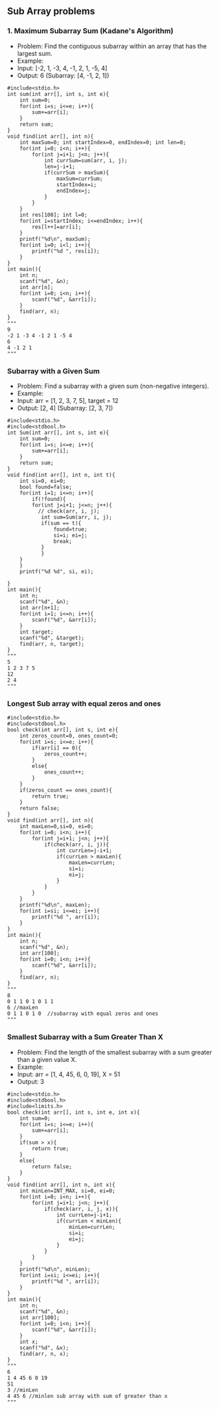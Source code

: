 ## Sub Array problems

### 1. Maximum Subarray Sum (Kadane's Algorithm)
* Problem: Find the contiguous subarray within an array that has the largest sum.
* Example:
* Input: [-2, 1, -3, 4, -1, 2, 1, -5, 4]
* Output: 6 (Subarray: [4, -1, 2, 1])
```
#include<stdio.h>
int sum(int arr[], int s, int e){
    int sum=0;
    for(int i=s; i<=e; i++){
        sum+=arr[i];
    }
    return sum;
}
void find(int arr[], int n){
    int maxSum=0; int startIndex=0, endIndex=0; int len=0;
    for(int i=0; i<n; i++){
        for(int j=i+1; j<n; j++){
            int currSum=sum(arr, i, j);
            len=j-i+1;
            if(currSum > maxSum){
                maxSum=currSum;
                startIndex=i;
                endIndex=j;
            }
        }
    }
    int res[100]; int l=0;
    for(int i=startIndex; i<=endIndex; i++){
        res[l++]=arr[i];
    }
    printf("%d\n", maxSum);
    for(int i=0; i<l; i++){
        printf("%d ", res[i]);
    }
}
int main(){
    int n;
    scanf("%d", &n);
    int arr[n];
    for(int i=0; i<n; i++){
        scanf("%d", &arr[i]);
    }
    find(arr, n);
}
"""
9
-2 1 -3 4 -1 2 1 -5 4
6
4 -1 2 1 
"""
```

### Subarray with a Given Sum
* Problem: Find a subarray with a given sum (non-negative integers).
* Example:
* Input: arr = [1, 2, 3, 7, 5], target = 12
* Output: [2, 4] (Subarray: [2, 3, 7])
```
#include<stdio.h>
#include<stdbool.h>
int Sum(int arr[], int s, int e){
    int sum=0;
    for(int i=s; i<=e; i++){
        sum+=arr[i];
    }
    return sum;
}
void find(int arr[], int n, int t){
    int si=0, ei=0;
    bool found=false;
    for(int i=1; i<=n; i++){
        if(!found){
        for(int j=i+1; j<=n; j++){
          // check(arr, i, j);
           int sum=Sum(arr, i, j);
           if(sum == t){
               found=true;
               si=i; ei=j;
               break;
           }
           }
    }
    }
    printf("%d %d", si, ei);
    
}
int main(){
    int n;
    scanf("%d", &n);
    int arr[n+1];
    for(int i=1; i<=n; i++){
        scanf("%d", &arr[i]);
    }
    int target;
    scanf("%d", &target);
    find(arr, n, target);
}
"""
5
1 2 3 7 5
12
2 4
"""
```
  
### Longest Sub array with equal zeros and ones
```
#include<stdio.h>
#include<stdbool.h>
bool check(int arr[], int s, int e){
    int zeros_count=0, ones_count=0;
    for(int i=s; i<=e; i++){
        if(arr[i] == 0){
            zeros_count++;
        }
        else{
            ones_count++;
        }
    }
    if(zeros_count == ones_count){
        return true;
    }
    return false;
}
void find(int arr[], int n){
    int maxLen=0,si=0, ei=0;
    for(int i=0; i<n; i++){
        for(int j=i+1; j<n; j++){
            if(check(arr, i, j)){
                int currLen=j-i+1;
                if(currLen > maxLen){
                    maxLen=currLen;
                    si=i;
                    ei=j;
                }
            }
        }
    }
    printf("%d\n", maxLen);
    for(int i=si; i<=ei; i++){
        printf("%d ", arr[i]);
    }
}
int main(){
    int n;
    scanf("%d", &n);
    int arr[100];
    for(int i=0; i<n; i++){
        scanf("%d", &arr[i]);
    }
    find(arr, n);
}
"""
8
0 1 1 0 1 0 1 1 
6 //maxLen
0 1 1 0 1 0  //subarray with equal zeros and ones
"""
```

### Smallest Subarray with a Sum Greater Than X
* Problem: Find the length of the smallest subarray with a sum greater than a given value X.
* Example:
* Input: arr = [1, 4, 45, 6, 0, 19], X = 51
* Output: 3
```
#include<stdio.h>
#include<stdbool.h>
#include<limits.h>
bool check(int arr[], int s, int e, int x){
    int sum=0;
    for(int i=s; i<=e; i++){
        sum+=arr[i];
    }
    if(sum > x){
        return true;
    }
    else{
        return false;
    }
}
void find(int arr[], int n, int x){
    int minLen=INT_MAX, si=0, ei=0;
    for(int i=0; i<n; i++){
        for(int j=i+1; j<n; j++){
            if(check(arr, i, j, x)){
                int currLen=j-i+1;
                if(currLen < minLen){
                    minLen=currLen;
                    si=i;
                    ei=j;
                }
            }
        }
    }
    printf("%d\n", minLen);
    for(int i=si; i<=ei; i++){
        printf("%d ", arr[i]);
    }
}
int main(){
    int n;
    scanf("%d", &n);
    int arr[100];
    for(int i=0; i<n; i++){
        scanf("%d", &arr[i]);
    }
    int x;
    scanf("%d", &x);
    find(arr, n, x);
}
"""
6
1 4 45 6 0 19
51
3 //minLen
4 45 6 //minlen sub array with sum of greater than x
"""
```
